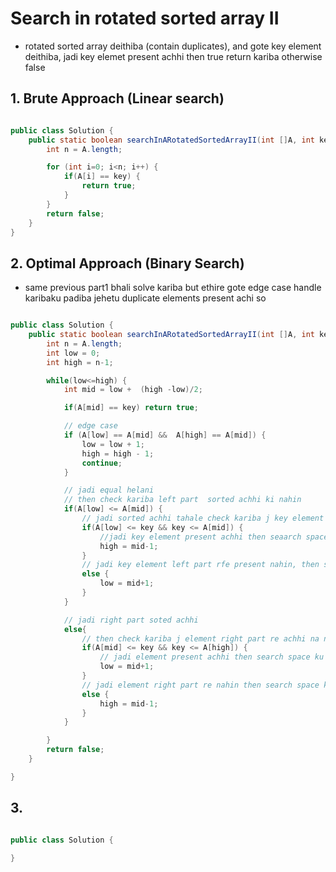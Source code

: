 # Search in rotated sorted array II
- rotated sorted array deithiba (contain duplicates), and gote key element deithiba, jadi key elemet present achhi then true return kariba otherwise false

## 1. Brute Approach (Linear search)

```java

public class Solution {
    public static boolean searchInARotatedSortedArrayII(int []A, int key) {
        int n = A.length;

        for (int i=0; i<n; i++) {
            if(A[i] == key) {
                return true;
            }
        }
        return false;
    }
}

```

## 2. Optimal Approach (Binary Search)
- same previous part1 bhali solve kariba but ethire gote edge case handle karibaku padiba jehetu duplicate elements present achi so

```java

public class Solution {
    public static boolean searchInARotatedSortedArrayII(int []A, int key) {
        int n = A.length;
        int low = 0;
        int high = n-1;

        while(low<=high) {
            int mid = low +  (high -low)/2;

            if(A[mid] == key) return true;

            // edge case
            if (A[low] == A[mid] &&  A[high] == A[mid]) {
                low = low + 1;
                high = high - 1;
                continue;
            }

            // jadi equal helani 
            // then check kariba left part  sorted achhi ki nahin
            if(A[low] <= A[mid]) {
                // jadi sorted achhi tahale check kariba j key element present achhi na nahin
                if(A[low] <= key && key <= A[mid]) {
                    //jadi key element present achhi then seaarch space left ku kariba
                    high = mid-1;
                }
                // jadi key element left part rfe present nahin, then search space ku right ku kariba
                else {
                    low = mid+1;
                }
            }

            // jadi right part soted achhi 
            else{
                // then check kariba j element right part re achhi na nahin
                if(A[mid] <= key && key <= A[high]) {
                    // jadi element present achhi then search space ku right ku kariba
                    low = mid+1;
                }
                // jadi element right part re nahin then search space ku left ku karidaba
                else {
                    high = mid-1;
                }
            }

        }
        return false;
    }

}

```

## 3.

```java

public class Solution {

}

```